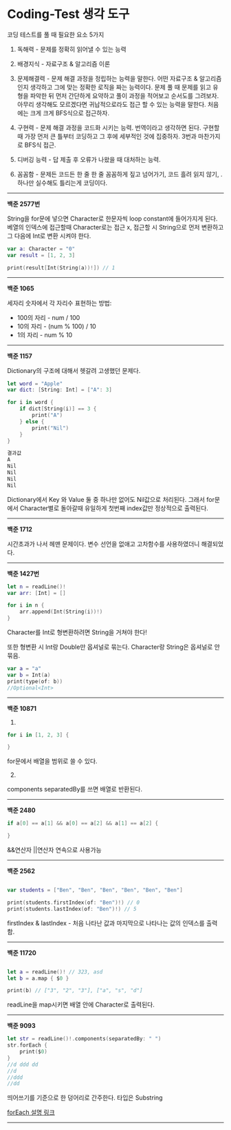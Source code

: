 # Coding-Test 생각 도구

코딩 테스트를 풀 때 필요한 요소 5가지

1. 독해력 - 문제를 정확히 읽어낼 수 있는 능력
 
2. 배경지식 - 자료구조 & 알고리즘 이론

3. 문제해결력 - 문제 해결 과정을 정립하는 능력을 말한다. 어떤 자료구조 & 알고리즘인지 생각하고 그에 맞는 정확한 로직을 짜는 능력이다. 문제 풀 때 문제를 읽고 유형을 파악한 뒤 먼저 간단하게 요약하고 풀이 과정을 적어보고 순서도를 그려보자. 아무리 생각해도 모르겠다면 귀납적으로라도 접근 할 수 있는 능력을 말한다. 처음에는 크게 크게 BFS식으로 접근하자.

4. 구현력 - 문제 해결 과정을 코드화 시키는 능력. 번역이라고 생각하면 된다. 구현할때 가장 먼저 큰 틀부터 코딩하고 그 후에 세부적인 것에 집중하자. 3번과 마찬가지로 BFS식 접근.

5. 디버깅 능력 - 답 제출 후 오류가 나왔을 때 대처하는 능력.

6. 꼼꼼함 - 문제든 코드든 한 줄 한 줄 꼼꼼하게 짚고 넘어가기, 코드 흘려 읽지 않기, .하나만 실수해도 틀리는게 코딩이다.

***

**백준 2577번**   

String을 for문에 넣으면  Character로 한문자씩 loop constant에 들어가지게 된다. 베열의 인덱스에 접근할때 Character로는 접근 x, 접근할 시 String으로 먼저 변환하고 그 다음에 Int로 변환 시켜야 한다.

```swift 
var a: Character = "0"
var result = [1, 2, 3]

print(result[Int(String(a))!]) // 1
```

***

**백준 1065** 

세자리 숫자에서 각 자리수 표현하는 방법: 
* 100의 자리 - num / 100
* 10의 자리 - (num % 100) / 10
* 1의 자리 - num % 10

***

**백준 1157** 

Dictionary의 구조에 대해서 헷갈려 고생했던 문제다. 

```swift
let word = "Apple"
var dict: [String: Int] = ["A": 3]

for i in word {
    if dict[String(i)] == 3 {
        print("A")
    } else {
        print("Nil")
    }
}

결과값
A
Nil
Nil
Nil
Nil
```

Dictionary에서 Key 와 Value 둘 중 하나만 없어도 Nil값으로 처리된다. 그래서 for문에서 Character별로 돌아갈때 유일하게 첫번째 index값만 정상적으로 출력된다.

***

**백준 1712** 

시간초과가 나서 헤맨 문제이다. 변수 선언을 없애고 고차함수를 사용하였더니 해결되었다.

***

**백준 1427번**

```swift
let n = readLine()!
var arr: [Int] = []

for i in n {
    arr.append(Int(String(i))!)
}
```

Character를 Int로 형변환하려면 String을 거쳐야 한다!

또한 형변환 시 Int랑 Double만 옵셔널로 묶는다. Character랑 String은 옵셔널로 안 묶음.
 
```swift
var a = "a"
var b = Int(a)
print(type(of: b))
//Optional<Int>
```

***

**백준 10871**

1.

```swift
for i in [1, 2, 3] {

}
```

for문에서 배열을 범위로 쓸 수 있다.

2.

components separatedBy를 쓰면 배열로 반환된다.

***

**백준 2480**

```swift
if a[0] == a[1] && a[0] == a[2] && a[1] == a[2] {

}
```

&&연산자 ||연산자 연속으로 사용가능

***

**백준 2562**

```swift

var students = ["Ben", "Ben", "Ben", "Ben", "Ben", "Ben"]

print(students.firstIndex(of: "Ben")!) // 0
print(students.lastIndex(of: "Ben")!) // 5
```

firstIndex & lastIndex - 처음 나타난 값과 마지막으로 나타나는 값의 인덱스를 출력함.

***

**백준 11720**

```swift

let a = readLine()! // 323, asd
let b = a.map { $0 }

print(b) // ["3", "2", "3"], ["a", "s", "d"]
```
readLine을 map시키면 배열 안에 Character로 출력된다.

***

**백준 9093**

```swift
let str = readLine()!.components(separatedBy: " ")
str.forEach {
    print($0)
}
//d ddd dd
//d
//ddd
//dd
```

띄어쓰기를 기준으로 한 덩어리로 간주한다. 타입은 Substring

[forEach 설명 링크](https://babbab2.tistory.com/95)

***


 






 
